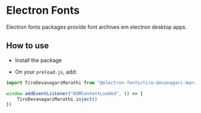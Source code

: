 # Electron Fonts

Electron fonts packages provide font archives em electron desktop apps.

## How to use

* Install the package

* On your `preload.js`, add:

```ts
import TiroDevanagariMarathi from "@electron-fonts/tiro-devanagari-marathi"

window.addEventListener("DOMContentLoaded", () => {
    TiroDevanagariMarathi.inject()
})
```